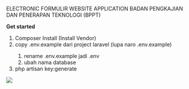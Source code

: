 ELECTRONIC FORMULIR WEBSITE APPLICATION BADAN PENGKAJIAN DAN PENERAPAN TEKNOLOGI (BPPT)

<b>Get started</b>
<ol>
    <li>Composer Install (Install Vendor)</li>
    <li>copy .env.example dari project laravel (lupa naro .env.example)</li>
    <ol>
        <li>rename .env.example jadi .env </li>
        <li>ubah nama database</li>
    </ol>
    <li>php artisan key:generate
</ol>

<img src="https://media.giphy.com/media/DUmrG73RygBhe/giphy.gif" style="float:left"/>

